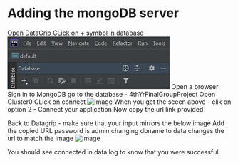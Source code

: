# Adding the mongoDB server

Open DataGrip
CLick on + symbol in database
![image](images/database.png)
Open a browser
Sign in to MongoDB
go to the database - 4thYrFinalGroupProject
Open Cluster0
CLick on connect
![image](images/clusterchoice)
When you get the sceen above - clik on option 2 - Connect your application
Now copy the url link provided

Back to Datagrip - make sure that your input mirrors the below image
Add the copied URL
password is admin
changing dbname to data changes the url to match the image
![image](images/mongoConnect)

You should see connected in data log to know that you were successful.
